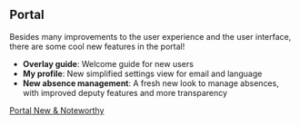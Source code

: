 ## Portal

Besides many improvements to the user experience and the user interface, there are some cool new
features in the portal!

- __Overlay guide__: Welcome guide for new users
- __My profile__: New simplified settings view for email and language
- __New absence management__: A fresh new look to manage absences, with improved
  deputy features and more transparency

<div class="short-links">
	<a href="/portal/9.1/doc/portal-developer-guide/introduction/index.html#new-and-noteworthy"
		target="_blank" rel="noopener noreferrer">
		<i class="fas fa-book"></i> Portal New & Noteworthy
	</a>
</div>
